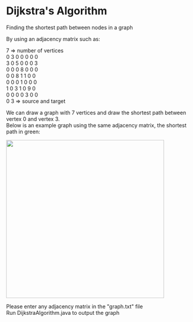 # Dijkstra's Algorithm
Finding the shortest path between nodes in a graph <br>

By using an adjacency matrix such as: <br>

7 => number of vertices <br>
0 3 0 0 0 0 0 <br>
3 0 5 0 0 0 3 <br>
0 0 0 8 0 0 0 <br>
0 0 8 1 1 0 0 <br>
0 0 0 1 0 0 0 <br>
1 0 3 1 0 9 0 <br>
0 0 0 0 3 0 0 <br>
0 3 => source and target <br>

We can draw a graph with 7 vertices and draw the shortest path between vertex 0 and vertex 3. <br>
Below is an example graph using the same adjacency matrix, the shortest path in green: <br>


<img src="https://user-images.githubusercontent.com/90110498/161473962-22899cda-6bfc-4e0d-861e-849360b9c88c.JPG" width="425" height="425"> <br>

Please enter any adjacency matrix in the "graph.txt" file <br>
Run DijkstraAlgorithm.java to output the graph

